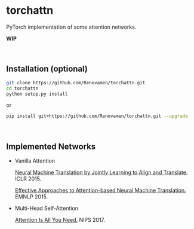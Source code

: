 # torchattn

PyTorch implementation of some attention networks.

**WIP**


&nbsp;

## Installation (optional)

```bash
git clone https://github.com/Renovamen/torchattn.git
cd torchattn
python setup.py install
```

or

```bash
pip install git+https://github.com/Renovamen/torchattn.git --upgrade
```


&nbsp;

## Implemented Networks

- Vanilla Attention

  [Neural Machine Translation by Jointly Learning to Align and Translate.](https://arxiv.org/abs/1409.0473) ICLR 2015.

  [Effective Approaches to Attention-based Neural Machine Translation.](https://arxiv.org/abs/1508.04025) EMNLP 2015.

- Multi-Head Self-Attention

  [Attention Is All You Need.](https://arxiv.org/abs/1706.03762) NIPS 2017.
